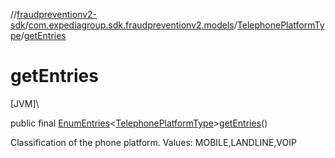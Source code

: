 //[fraudpreventionv2-sdk](../../../index.md)/[com.expediagroup.sdk.fraudpreventionv2.models](../index.md)/[TelephonePlatformType](index.md)/[getEntries](get-entries.md)

# getEntries

[JVM]\

public final [EnumEntries](https://kotlinlang.org/api/latest/jvm/stdlib/kotlin.enums/-enum-entries/index.html)&lt;[TelephonePlatformType](index.md)&gt;[getEntries](get-entries.md)()

Classification of the phone platform. Values: MOBILE,LANDLINE,VOIP
